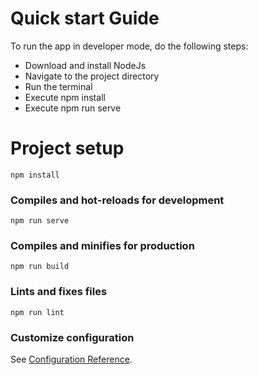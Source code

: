 # Quick start Guide

To run the app in developer mode, do the following steps:
- Download and install NodeJs
- Navigate to the project directory
- Run the terminal
- Execute npm install
- Execute npm run serve


# Project setup
```
npm install
```

### Compiles and hot-reloads for development
```
npm run serve
```

### Compiles and minifies for production
```
npm run build
```

### Lints and fixes files
```
npm run lint
```

### Customize configuration
See [Configuration Reference](https://cli.vuejs.org/config/).
